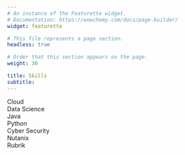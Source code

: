 ```yaml
---
# An instance of the Featurette widget.
# Documentation: https://wowchemy.com/docs/page-builder/
widget: featurette

# This file represents a page section.
headless: true

# Order that this section appears on the page.
weight: 30

title: Skills
subtitle:
---
```

<div class="skills">

  <div class="skill">
    <div class="skill-name">Cloud</div>
    <div class="skill-bar">
      <div class="skill-per" per="01%" style="max-width:01%"></div>
    </div>
  </div>

</div>

<div class="skills">

  <div class="skill">
    <div class="skill-name">Data Science</div>
    <div class="skill-bar">
      <div class="skill-per" per="01%" style="max-width:01%"></div>
    </div>
  </div>

</div>

<div class="skills">

  <div class="skill">
    <div class="skill-name">Java</div>
    <div class="skill-bar">
      <div class="skill-per" per="01%" style="max-width:01%"></div>
    </div>
  </div>

</div>

<div class="skills">

  <div class="skill">
    <div class="skill-name">Python</div>
    <div class="skill-bar">
      <div class="skill-per" per="01%" style="max-width:01%"></div>
    </div>
  </div>

</div>

<div class="skills">

  <div class="skill">
    <div class="skill-name">Cyber Security</div>
    <div class="skill-bar">
      <div class="skill-per" per="01%" style="max-width:01%"></div>
    </div>
  </div>

</div>

<div class="skills">

  <div class="skill">
    <div class="skill-name">Nutanix</div>
    <div class="skill-bar">
      <div class="skill-per" per="01%" style="max-width:01%"></div>
    </div>
  </div>

</div>

<div class="skills">

  <div class="skill">
    <div class="skill-name">Rubrik</div>
    <div class="skill-bar">
      <div class="skill-per" per="01%" style="max-width:01%"></div>
    </div>
  </div>

</div>